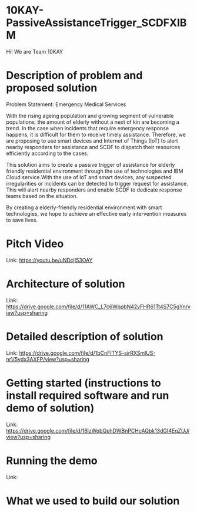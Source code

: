 # 10KAY-PassiveAssistanceTrigger_SCDFXIBM
Hi! We are Team 10KAY

# Description of problem and proposed solution
Problem Statement: Emergency Medical Services

With the rising ageing population and growing segment of vulnerable populations, the amount of elderly without a next of kin are becoming a trend. In the case when incidents that require emergency response happens, it is difficult for them to receive timely assistance. Therefore, we are proposing to use smart devices and Internet of Things (IoT) to alert nearby responders for assistance and SCDF to dispatch their resources efficiently according to the cases.

This solution aims to create a passive trigger of assistance for elderly friendly residential environment through the use of technologies and IBM Cloud service.With the use of IoT and smart devices, any suspected irregularities or incidents can be detected to trigger request for assistance. This will alert nearby responders and enable SCDF to dedicate response teams based on the situation.

By creating a elderly-friendly residential environment with smart technologies, we hope to achieve an effective early intervention measures to save lives.

# Pitch Video
Link: https://youtu.be/uNDcjI53OAY

# Architecture of solution
Link: https://drive.google.com/file/d/11AWC_L7c6WppbN42yFHR61Tt4S7C5gYn/view?usp=sharing

# Detailed description of solution
Link: https://drive.google.com/file/d/1bCnFITYS-sjrRXSmlUS-nrV5ydx3AXFP/view?usp=sharing

# Getting started (instructions to install required software and run demo of solution)
Link: https://drive.google.com/file/d/16lzWqbQehDWBnPCHcAQbk13dGI4EqZUJ/view?usp=sharing

# Running the demo 
Link:

# What we used to build our solution
